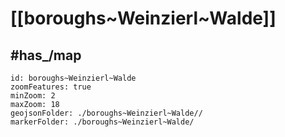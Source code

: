 # [[boroughs~Weinzierl~Walde]] 

## #has_/map  



```leaflet
id: boroughs~Weinzierl~Walde
zoomFeatures: true 
minZoom: 2 
maxZoom: 18
geojsonFolder: ./boroughs~Weinzierl~Walde//
markerFolder: ./boroughs~Weinzierl~Walde/
```

